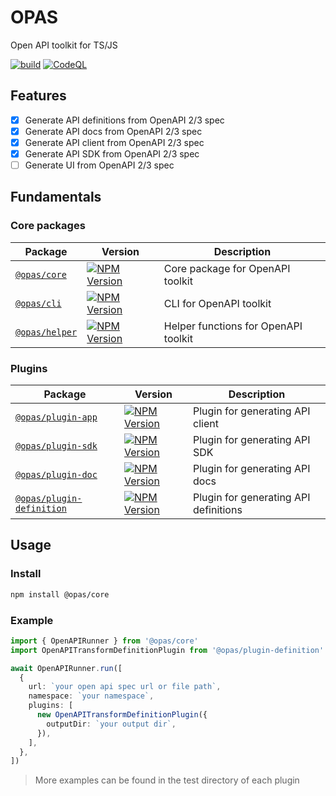 # OPAS

Open API toolkit for TS/JS

[![build](https://github.com/kagawagao/opas/actions/workflows/build.yml/badge.svg)](https://github.com/kagawagao/opas/actions/workflows/build.yml) [![CodeQL](https://github.com/kagawagao/opas/actions/workflows/codeql-analysis.yml/badge.svg)](https://github.com/kagawagao/opas/actions/workflows/codeql-analysis.yml)

## Features

- [x] Generate API definitions from OpenAPI 2/3 spec
- [x] Generate API docs from OpenAPI 2/3 spec
- [x] Generate API client from OpenAPI 2/3 spec
- [x] Generate API SDK from OpenAPI 2/3 spec
- [ ] Generate UI from OpenAPI 2/3 spec

## Fundamentals

### Core packages

| Package                             | Version                                                                                                     | Description                          |
| ----------------------------------- | ----------------------------------------------------------------------------------------------------------- | ------------------------------------ |
| [`@opas/core`](./packages/core)     | [![NPM Version](https://img.shields.io/npm/v/%40opas%2Fcore)](https://www.npmjs.com/package/@opas/core)     | Core package for OpenAPI toolkit     |
| [`@opas/cli`](./packages/cli/)      | [![NPM Version](https://img.shields.io/npm/v/%40opas%2Fcli)](https://www.npmjs.com/package/@opas/cli)       | CLI for OpenAPI toolkit              |
| [`@opas/helper`](./packages/helper) | [![NPM Version](https://img.shields.io/npm/v/%40opas%2Fhelper)](https://www.npmjs.com/package/@opas/helper) | Helper functions for OpenAPI toolkit |

### Plugins

| Package                                           | Version                                                                                                                           | Description                           |
| ------------------------------------------------- | --------------------------------------------------------------------------------------------------------------------------------- | ------------------------------------- |
| [`@opas/plugin-app`](./plugins/app)               | [![NPM Version](https://img.shields.io/npm/v/%40opas%2Fplugin-app)](https://www.npmjs.com/package/@opas/plugin-app)               | Plugin for generating API client      |
| [`@opas/plugin-sdk`](./plugins/sdk)               | [![NPM Version](https://img.shields.io/npm/v/%40opas%2Fplugin-sdk)](https://www.npmjs.com/package/@opas/plugin-sdk)               | Plugin for generating API SDK         |
| [`@opas/plugin-doc`](./plugins/doc)               | [![NPM Version](https://img.shields.io/npm/v/%40opas%2Fplugin-doc)](https://www.npmjs.com/package/@opas/plugin-doc)               | Plugin for generating API docs        |
| [`@opas/plugin-definition`](./plugins/definition) | [![NPM Version](https://img.shields.io/npm/v/%40opas%2Fplugin-definition)](https://www.npmjs.com/package/@opas/plugin-definition) | Plugin for generating API definitions |

## Usage

### Install

```bash
npm install @opas/core
```

### Example

```typescript
import { OpenAPIRunner } from '@opas/core'
import OpenAPITransformDefinitionPlugin from '@opas/plugin-definition'

await OpenAPIRunner.run([
  {
    url: `your open api spec url or file path`,
    namespace: `your namespace`,
    plugins: [
      new OpenAPITransformDefinitionPlugin({
        outputDir: `your output dir`,
      }),
    ],
  },
])
```

> More examples can be found in the test directory of each plugin
